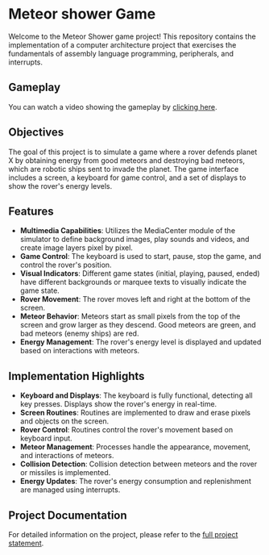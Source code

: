 # Meteor shower Game

Welcome to the Meteor Shower game project! This repository contains the implementation of a computer architecture project that exercises the fundamentals of assembly language programming, peripherals, and interrupts.

## Gameplay

You can watch a video showing the gameplay by [clicking here](https://github.com/pedroiralmeida/iac-proj/blob/main/resources/videos/Gameplay.mp4).

## Objectives

The goal of this project is to simulate a game where a rover defends planet X by obtaining energy from good meteors and destroying bad meteors, which are robotic ships sent to invade the planet. The game interface includes a screen, a keyboard for game control, and a set of displays to show the rover's energy levels.

## Features

- **Multimedia Capabilities**: Utilizes the MediaCenter module of the simulator to define background images, play sounds and videos, and create image layers pixel by pixel.
- **Game Control**: The keyboard is used to start, pause, stop the game, and control the rover's position.
- **Visual Indicators**: Different game states (initial, playing, paused, ended) have different backgrounds or marquee texts to visually indicate the game state.
- **Rover Movement**: The rover moves left and right at the bottom of the screen.
- **Meteor Behavior**: Meteors start as small pixels from the top of the screen and grow larger as they descend. Good meteors are green, and bad meteors (enemy ships) are red.
- **Energy Management**: The rover's energy level is displayed and updated based on interactions with meteors.

## Implementation Highlights

- **Keyboard and Displays**: The keyboard is fully functional, detecting all key presses. Displays show the rover's energy in real-time.
- **Screen Routines**: Routines are implemented to draw and erase pixels and objects on the screen.
- **Rover Control**: Routines control the rover's movement based on keyboard input.
- **Meteor Management**: Processes handle the appearance, movement, and interactions of meteors.
- **Collision Detection**: Collision detection between meteors and the rover or missiles is implemented.
- **Energy Updates**: The rover's energy consumption and replenishment are managed using interrupts.<br>

## Project Documentation

For detailed information on the project, please refer to the [full project statement](https://github.com/pedroiralmeida/iac-proj/blob/main/Project_Statement.pdf).
